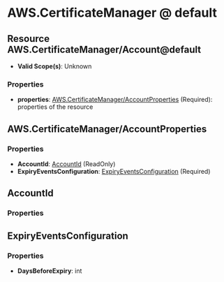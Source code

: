 # AWS.CertificateManager @ default

## Resource AWS.CertificateManager/Account@default
* **Valid Scope(s)**: Unknown
### Properties
* **properties**: [AWS.CertificateManager/AccountProperties](#awscertificatemanageraccountproperties) (Required): properties of the resource

## AWS.CertificateManager/AccountProperties
### Properties
* **AccountId**: [AccountId](#accountid) (ReadOnly)
* **ExpiryEventsConfiguration**: [ExpiryEventsConfiguration](#expiryeventsconfiguration) (Required)

## AccountId
### Properties

## ExpiryEventsConfiguration
### Properties
* **DaysBeforeExpiry**: int

